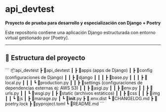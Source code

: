 # api_devtest

**Proyecto de prueba para desarrollo y especialización con Django + Poetry**

Este repositorio contiene una aplicación Django estructurada con entorno virtual gestionado por [Poetry].

---

## 📁 Estructura del proyecto
´´´
    📦api_devtest
    ┣ 📂api_devtest 
    ┃ ┣ 📂apps (apps de Django)
    ┃ ┣ 📂config (configuraciones de Django)
    ┃ ┃ ┣ 📂django
    ┃ ┃ ┃ ┣ 📜base.py
    ┃ ┃ ┃ ┣ 📜local.py
    ┃ ┃ ┃ ┗ 📜production.py
    ┃ ┃ ┣ 📂settings (configuraciones de dependencias externas ej: AWS S3)
    ┃ ┃ ┣ 📜asgi.py
    ┃ ┃ ┣ 📜env.py
    ┃ ┃ ┣ 📜urls.py
    ┃ ┃ ┗ 📜wsgi.py
    ┃ ┣ 📂static (archivos estáticos)
    ┃ ┃ ┣ 📂css
    ┃ ┃ ┣ 📂img
    ┃ ┃ ┗ 📂js
    ┃ ┣ 📜manage.py
    ┃ ┗ 📜__init__.py
    ┣ 📜.env.dist
    ┗ 📜CHANGELOG.md
    ┣ 📜poetry.lock
    ┣ 📜pyproject.toml
    ┗ 📜README.md
´´´